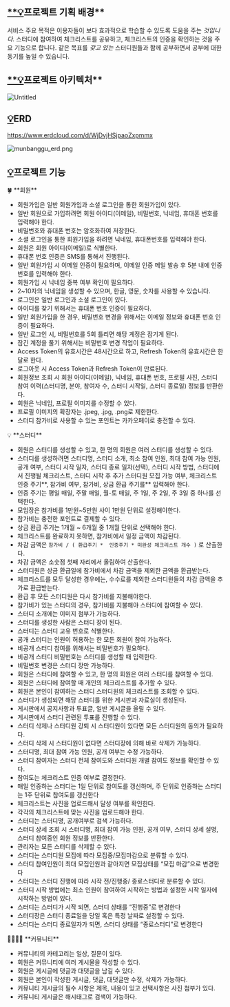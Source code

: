 ## [**💡](https://emojipedia.org/ko/%EC%A0%84%EA%B5%AC)프로젝트 기획 배경**

서비스 주요 목적은 이용자들이 보다 효과적으로 학습할 수 있도록 도움을 주는 *것입니다.* 스터디에 참여하여 체크리스트를 공유하고, 체크리스트의 인증을 확인하는 것을 주요 기능으로 합니다. 같은 목표를 *갖고 있는* 스터디원들과 함께 공부하면서 공부에 대한 동기를 높일 수 있습니다.

## [**💡](https://emojipedia.org/ko/%EC%A0%84%EA%B5%AC)프로젝트 아키텍처**

![Untitled](https://prod-files-secure.s3.us-west-2.amazonaws.com/ed966cef-9446-40c5-948e-50d144e7d995/781d9a4e-d1e4-44fe-836d-7d3877a9db85/Untitled.png)

## [**💡**](https://emojipedia.org/ko/%EC%A0%84%EA%B5%AC)ERD

https://www.erdcloud.com/d/WjDvjHSjpaoZxpmmx

![munbanggu_erd.png](https://prod-files-secure.s3.us-west-2.amazonaws.com/ed966cef-9446-40c5-948e-50d144e7d995/1fda23b4-4f50-4b17-a682-5172cd42aa15/munbanggu_erd.png)

## [**💡**](https://emojipedia.org/ko/%EC%A0%84%EA%B5%AC)프로젝트 기능

<aside>
🍀 **회원**

- 회원가입은 일반 회원가입과 소셜 로그인을 통한 회원가입이 있다.
- 일반 회원으로 가입하려면 회원 아이디(이메일), 비밀번호, 닉네임, 휴대폰 번호를 입력해야 한다.
- 비밀번호와 휴대폰 번호는 암호화하여 저장한다.
- 소셜 로그인을 통한 회원가입을 하려면 닉네임, 휴대폰번호를 입력해야 한다.
- 회원은 회원 아이디(이메일)로 식별한다.
- 휴대폰 번호 인증은 SMS를 통해서 진행된다.
- 일반 회원가입 시 이메일 인증이 필요하며, 이메일 인증 메일 발송 후 5분 내에 인증번호를 입력해야 한다.
- 회원가입 시 닉네임 중복 여부 확인이 필요하다.
- 2~10자의 닉네임을 생성할 수 있으며, 한글, 영문, 숫자를 사용할 수 있습니다.
- 로그인은 일반 로그인과 소셜 로그인이 있다.
- 아이디를 찾기 위해서는 휴대폰 번호 인증이 필요하다.
- 일반 회원가입을 한 경우, 비밀번호 변경을 위해서는 이메일 정보와 휴대폰 번호 인증이 필요하다.
- 일반 로그인 시, 비밀번호를 5회 틀리면 해당 계정은 잠기게 된다.
- 잠긴 계정을 풀기 위해서는 비밀번호 변경 작업이 필요하다.
- Access Token의 유효시간은 48시간으로 하고, Refresh Token의 유효시간은 한 달로 한다.
- 로그아웃 시 Access Token과 Refresh Token이 만료된다.
- 회원정보 조회 시 회원 아이디(이메일), 닉네임, 휴대폰 번호, 프로필 사진, 스터디 참여 이력(스터디명, 분야, 참여자 수, 스터디 시작일, 스터디 종료일) 정보를 반환한다.
- 회원은 닉네임, 프로필 이미지를 수정할 수 있다.
- 프로필 이미지의 확장자는 .jpeg, .jpg, .png로 제한한다.
- 스터디 참가비로 사용할 수 있는 포인트는 카카오페이로 충전할 수 있다.
</aside>

<aside>
💡 **스터디**

- 회원은 스터디를 생성할 수 있고, 한 명의 회원은 여러 스터디를 생성할 수 있다.
- 스터디를 생성하려면 스터디명, 스터디 소개, 최소 참여 인원, 최대 참여 가능 인원, 공개 여부, 스터디 시작 일자, 스터디 종료 일자(선택), 스터디 시작 방법, 스터디에서 진행될 체크리스트, 스터디 시작 후 추가 스터디원 모집 가능 여부, 체크리스트 인증 주기**, 참가비 여부, 참가비, 상금 환급 주기를** 입력해야 한다.
- 인증 주기는 평일 매일, 주말 매일, 월-토 매일, 주 1일, 주 2일, 주 3일 중 하나를 선택한다.
- 모임장은 참가비를 1만원~5만원 사이 1만원 단위로 설정해야한다.
- 참가비는 충전한 포인트로 결제할 수 있다.
- 상금 환급 주기는 1개월 ~ 6개월 중 1개월 단위로 선택해야 한다.
- 체크리스트를 완료하지 못하면, 참가비에서 일정 금액이 차감된다.
- 차감 금액은 `참가비 / ( 환급주기 *  인증주기 * 미완성 체크리스트 개수 )` 로 산출한다.
- 차감 금액은 소숫점 첫째 자리에서 올림하여  산출한다.
- 스터디원은 상금 환급일에 참가비에서 차감 금액을 제외한 금액을 환급받는다.
- 체크리스트를 모두 달성한 경우에는, 수수료를 제외한 스터디원들의 차감 금액을 추가로 환급받는다.
- 환급 후 모든 스터디원은 다시 참가비를 지불해야한다.
- 참가비가 있는 스터디의 경우, 참가비를 지불해야 스터디에 참여할 수 있다.
- 스터디 소개에는 이미지 첨부가 가능하다.
- 스터디를 생성한 사람은 스터디 장이 된다.
- 스터디는 스터디 고유 번호로 식별한다.
- 공개 스터디는 인원이 허용하는 한 모든 회원이 참여 가능하다.
- 비공개 스터디 참여를 위해서는 비밀번호가 필요하다.
- 비공개 스터디 비밀번호는 스터디를 생성할 때 입력한다.
- 비밀번호 변경은 스터디 장만 가능하다.
- 회원은 스터디에 참여할 수 있고, 한 명의 회원은 여러 스터디를 참여할 수 있다.
- 회원은 스터디에 참여할 때 개인의 체크리스트를 추가할 수 있다.
- 회원은 본인이 참여하는 스터디 스터디원의 체크리스트를 조회할 수 있다.
- 스터디가 생성되면 해당 스터디를 위한 게시판과 자료실이 생성된다.
- 게시판에서 공지사항과 투표글, 일반 게시글을 올릴 수 있다.
- 게시판에서 스터디 관련된 투표를 진행할 수 있다.
- 스터디 삭제나 스터디원 강퇴 시 스터디원이 있다면 모든 스터디원의 동의가 필요하다.
- 스터디 삭제 시 스터디원이 없다면 스터디장에 의해 바로 삭제가 가능하다.
- 스터디명, 최대 참여 가능 인원, 공개 여부는 수정 가능하다.
- 스터디 참여자는 스터디 전체 참여도와 스터디원 개별 참여도 정보를 확인할 수 있다.
- 참여도는 체크리스트 인증 여부로 결정한다.
- 매일 인증하는 스터디는 1일 단위로 참여도를 갱신하며, 주 단위로 인증하는 스터디는 1주 단위로 참여도를 갱신한다
- 체크리스트는 사진을 업로드해서 달성 여부를 확인한다.
- 각각의 체크리스트에 맞는 사진을 업로드해야 한다.
- 스터디는 스터디명, 공개여부로 검색 가능하다.
- 스터디 상세 조회 시 스터디명, 최대 참여 가능 인원,  공개 여부, 스터디 상세 설명, 스터디 참여중인 회원 정보를 반환한다.
- 관리자는 모든 스터디를 삭제할 수 있다.
- 스터디는 스터디원 모집에 따라 모집중/모집마감으로 분류할 수 있다.
- 스터디 참여인원이 최대 모집인원과 같아지면 모집상태를 “모집 마감”으로 변경한다
- 스터디는 스터디 진행에 따라 시작 전/진행중/ 종료스터디로 분류할 수 있다.
- 스터디 시작 방법에는 최소 인원이 참여하여 시작하는 방법과 설정한 시작 일자에 시작하는 방법이 있다.
- 스터디는 스터디가 시작 되면, 스터디 상태를 “진행중”로 변경한다
- 스터디장은 스터디 종료일을 당일 혹은 특정 날짜로 설정할 수 있다.
- 스터디는 스터디 종료일자가 되면, 스터디 상태를 “종료스터디”로 변경한다
</aside>

<aside>
👨‍👩‍👧‍👦 **커뮤니티**

- 커뮤니티의 카테고리는 일상, 질문이 있다.
- 회원은 커뮤니티에 여러 게시물을 작성할 수 있다.
- 회원은 게시글에 댓글과 대댓글을 남길 수 있다.
- 회원은 본인이 작성한 게시글, 댓글, 대댓글만 수정, 삭제가 가능하다.
- 커뮤니티 게시글의 필수 사항은 제목, 내용이 있고 선택사항은 사진 첨부가 있다.
- 커뮤니티 게시글은 해시태그로 검색이 가능하다.
</aside>

